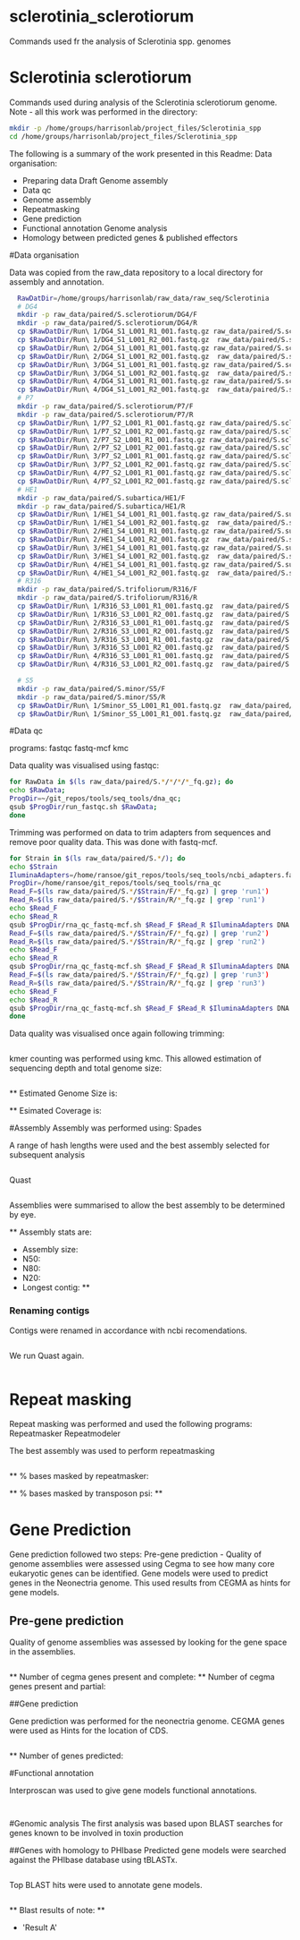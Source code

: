 # sclerotinia_sclerotiorum
Commands used fr the analysis of Sclerotinia spp. genomes

Sclerotinia sclerotiorum
====================


Commands used during analysis of the Sclerotinia sclerotiorum genome. Note - all this work was performed in the directory:
```bash
mkdir -p /home/groups/harrisonlab/project_files/Sclerotinia_spp
cd /home/groups/harrisonlab/project_files/Sclerotinia_spp
```

The following is a summary of the work presented in this Readme:
Data organisation:
  * Preparing data
Draft Genome assembly
  * Data qc
  * Genome assembly
  * Repeatmasking
  * Gene prediction
  * Functional annotation
Genome analysis
  * Homology between predicted genes & published effectors


#Data organisation

Data was copied from the raw_data repository to a local directory for assembly
and annotation.


```bash
  RawDatDir=/home/groups/harrisonlab/raw_data/raw_seq/Sclerotinia
  # DG4
  mkdir -p raw_data/paired/S.sclerotiorum/DG4/F
  mkdir -p raw_data/paired/S.sclerotiorum/DG4/R
  cp $RawDatDir/Run\ 1/DG4_S1_L001_R1_001.fastq.gz raw_data/paired/S.sclerotiorum/DG4/F/DG4_run1_F_fq.gz
  cp $RawDatDir/Run\ 1/DG4_S1_L001_R2_001.fastq.gz  raw_data/paired/S.sclerotiorum/DG4/R/DG4_run1_R_fq.gz
  cp $RawDatDir/Run\ 2/DG4_S1_L001_R1_001.fastq.gz raw_data/paired/S.sclerotiorum/DG4/F/DG4_run2_F_fq.gz
  cp $RawDatDir/Run\ 2/DG4_S1_L001_R2_001.fastq.gz  raw_data/paired/S.sclerotiorum/DG4/R/DG4_run2_R_fq.gz
  cp $RawDatDir/Run\ 3/DG4_S1_L001_R1_001.fastq.gz raw_data/paired/S.sclerotiorum/DG4/F/DG4_run3_F_fq.gz
  cp $RawDatDir/Run\ 3/DG4_S1_L001_R2_001.fastq.gz  raw_data/paired/S.sclerotiorum/DG4/R/DG4_run3_R_fq.gz
  cp $RawDatDir/Run\ 4/DG4_S1_L001_R1_001.fastq.gz raw_data/paired/S.sclerotiorum/DG4/F/DG4_run4_F_fq.gz
  cp $RawDatDir/Run\ 4/DG4_S1_L001_R2_001.fastq.gz  raw_data/paired/S.sclerotiorum/DG4/R/DG4_run4_R_fq.gz
  # P7
  mkdir -p raw_data/paired/S.sclerotiorum/P7/F
  mkdir -p raw_data/paired/S.sclerotiorum/P7/R
  cp $RawDatDir/Run\ 1/P7_S2_L001_R1_001.fastq.gz raw_data/paired/S.sclerotiorum/P7/F/P7_run1_F_fq.gz
  cp $RawDatDir/Run\ 1/P7_S2_L001_R2_001.fastq.gz raw_data/paired/S.sclerotiorum/P7/R/P7_run1_R_fq.gz
  cp $RawDatDir/Run\ 2/P7_S2_L001_R1_001.fastq.gz raw_data/paired/S.sclerotiorum/P7/F/P7_run2_F_fq.gz
  cp $RawDatDir/Run\ 2/P7_S2_L001_R2_001.fastq.gz raw_data/paired/S.sclerotiorum/P7/R/P7_run2_R_fq.gz
  cp $RawDatDir/Run\ 3/P7_S2_L001_R1_001.fastq.gz raw_data/paired/S.sclerotiorum/P7/F/P7_run3_F_fq.gz
  cp $RawDatDir/Run\ 3/P7_S2_L001_R2_001.fastq.gz raw_data/paired/S.sclerotiorum/P7/R/P7_run3_R_fq.gz
  cp $RawDatDir/Run\ 4/P7_S2_L001_R1_001.fastq.gz raw_data/paired/S.sclerotiorum/P7/F/P7_run4_F_fq.gz
  cp $RawDatDir/Run\ 4/P7_S2_L001_R2_001.fastq.gz raw_data/paired/S.sclerotiorum/P7/R/P7_run4_R_fq.gz
  # HE1
  mkdir -p raw_data/paired/S.subartica/HE1/F
  mkdir -p raw_data/paired/S.subartica/HE1/R
  cp $RawDatDir/Run\ 1/HE1_S4_L001_R1_001.fastq.gz raw_data/paired/S.subartica/HE1/F/HE1_run1_F_fq.gz
  cp $RawDatDir/Run\ 1/HE1_S4_L001_R2_001.fastq.gz  raw_data/paired/S.subartica/HE1/R/HE1_run1_R_fq.gz
  cp $RawDatDir/Run\ 2/HE1_S4_L001_R1_001.fastq.gz raw_data/paired/S.subartica/HE1/F/HE1_run2_F_fq.gz
  cp $RawDatDir/Run\ 2/HE1_S4_L001_R2_001.fastq.gz  raw_data/paired/S.subartica/HE1/R/HE1_run2_R_fq.gz
  cp $RawDatDir/Run\ 3/HE1_S4_L001_R1_001.fastq.gz raw_data/paired/S.subartica/HE1/F/HE1_run3_F_fq.gz
  cp $RawDatDir/Run\ 3/HE1_S4_L001_R2_001.fastq.gz  raw_data/paired/S.subartica/HE1/R/HE1_run3_R_fq.gz
  cp $RawDatDir/Run\ 4/HE1_S4_L001_R1_001.fastq.gz raw_data/paired/S.subartica/HE1/F/HE1_run4_F_fq.gz
  cp $RawDatDir/Run\ 4/HE1_S4_L001_R2_001.fastq.gz  raw_data/paired/S.subartica/HE1/R/HE1_run4_R_fq.gz
  # R316
  mkdir -p raw_data/paired/S.trifoliorum/R316/F
  mkdir -p raw_data/paired/S.trifoliorum/R316/R
  cp $RawDatDir/Run\ 1/R316_S3_L001_R1_001.fastq.gz  raw_data/paired/S.trifoliorum/R316/F/R316_run1_F_fq.gz
  cp $RawDatDir/Run\ 1/R316_S3_L001_R2_001.fastq.gz  raw_data/paired/S.trifoliorum/R316/R/.
  cp $RawDatDir/Run\ 2/R316_S3_L001_R1_001.fastq.gz  raw_data/paired/S.trifoliorum/R316/F/.
  cp $RawDatDir/Run\ 2/R316_S3_L001_R2_001.fastq.gz  raw_data/paired/S.trifoliorum/R316/R/.
  cp $RawDatDir/Run\ 3/R316_S3_L001_R1_001.fastq.gz  raw_data/paired/S.trifoliorum/R316/F/.
  cp $RawDatDir/Run\ 3/R316_S3_L001_R2_001.fastq.gz  raw_data/paired/S.trifoliorum/R316/R/.
  cp $RawDatDir/Run\ 4/R316_S3_L001_R1_001.fastq.gz  raw_data/paired/S.trifoliorum/R316/F/.
  cp $RawDatDir/Run\ 4/R316_S3_L001_R2_001.fastq.gz  raw_data/paired/S.trifoliorum/R316/R/.

  # S5
  mkdir -p raw_data/paired/S.minor/S5/F
  mkdir -p raw_data/paired/S.minor/S5/R
  cp $RawDatDir/Run\ 1/Sminor_S5_L001_R1_001.fastq.gz  raw_data/paired/S.minor/S5/F/.
  cp $RawDatDir/Run\ 1/Sminor_S5_L001_R1_001.fastq.gz  raw_data/paired/S.minor/S5/R/.

```


#Data qc

programs: fastqc fastq-mcf kmc

Data quality was visualised using fastqc:

```bash
for RawData in $(ls raw_data/paired/S.*/*/*/*_fq.gz); do
echo $RawData;
ProgDir=~/git_repos/tools/seq_tools/dna_qc;
qsub $ProgDir/run_fastqc.sh $RawData;
done
```


Trimming was performed on data to trim adapters from sequences and remove poor quality data.
This was done with fastq-mcf.


```bash
for Strain in $(ls raw_data/paired/S.*/); do
echo $Strain
IluminaAdapters=/home/ransoe/git_repos/tools/seq_tools/ncbi_adapters.fa
ProgDir=/home/ransoe/git_repos/tools/seq_tools/rna_qc
Read_F=$(ls raw_data/paired/S.*/$Strain/F/*_fq.gz) | grep 'run1')
Read_R=$(ls raw_data/paired/S.*/$Strain/R/*_fq.gz | grep 'run1')
echo $Read_F
echo $Read_R
qsub $ProgDir/rna_qc_fastq-mcf.sh $Read_F $Read_R $IluminaAdapters DNA
Read_F=$(ls raw_data/paired/S.*/$Strain/F/*_fq.gz) | grep 'run2')
Read_R=$(ls raw_data/paired/S.*/$Strain/R/*_fq.gz | grep 'run2')
echo $Read_F
echo $Read_R
qsub $ProgDir/rna_qc_fastq-mcf.sh $Read_F $Read_R $IluminaAdapters DNA
Read_F=$(ls raw_data/paired/S.*/$Strain/F/*_fq.gz) | grep 'run3')
Read_R=$(ls raw_data/paired/S.*/$Strain/R/*_fq.gz | grep 'run3')
echo $Read_F
echo $Read_R
qsub $ProgDir/rna_qc_fastq-mcf.sh $Read_F $Read_R $IluminaAdapters DNA
done
```

Data quality was visualised once again following trimming:

```bash

```


kmer counting was performed using kmc.
This allowed estimation of sequencing depth and total genome size:

```bash

```

** Estimated Genome Size is:

** Esimated Coverage is:

#Assembly
Assembly was performed using: Spades

A range of hash lengths were used and the best assembly selected for subsequent analysis


```bash

```

Quast

```bash

```

Assemblies were summarised to allow the best assembly to be determined by eye.

** Assembly stats are:
  * Assembly size:
  * N50:
  * N80:
  * N20:
  * Longest contig:
  **




### Renaming contigs

Contigs were renamed in accordance with ncbi recomendations.

```bash

```

We run Quast again.
```bash

```

# Repeat masking
Repeat masking was performed and used the following programs: Repeatmasker Repeatmodeler

The best assembly was used to perform repeatmasking

```bash

 ```

** % bases masked by repeatmasker:

** % bases masked by transposon psi: **


# Gene Prediction
Gene prediction followed two steps:
Pre-gene prediction - Quality of genome assemblies were assessed using Cegma to see how many core eukaryotic genes can be identified.
Gene models were used to predict genes in the Neonectria genome. This used results from CEGMA as hints for gene models.

## Pre-gene prediction
Quality of genome assemblies was assessed by looking for the gene space in the assemblies.

```bash

```

** Number of cegma genes present and complete:
** Number of cegma genes present and partial:

##Gene prediction

Gene prediction was performed for the neonectria genome.
CEGMA genes were used as Hints for the location of CDS.

```bash

```

** Number of genes predicted:

#Functional annotation

Interproscan was used to give gene models functional annotations.

```bash

```

```bash

```

#Genomic analysis
The first analysis was based upon BLAST searches for genes known to be involved in toxin production


##Genes with homology to PHIbase
Predicted gene models were searched against the PHIbase database using tBLASTx.

```bash

```

Top BLAST hits were used to annotate gene models.

```bash

```

** Blast results of note: **
  * 'Result A'

